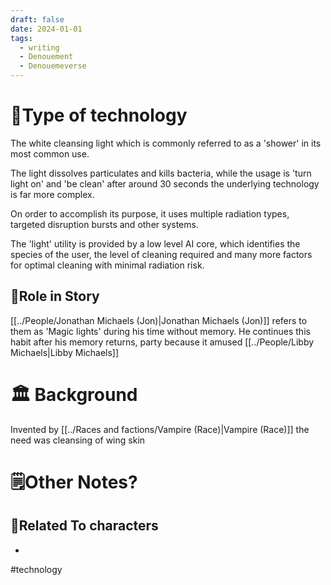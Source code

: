 ```yaml
---
draft: false
date: 2024-01-01
tags:
  - writing
  - Denouement
  - Denouemeverse
---
```

# 🔧Type of technology
The white cleansing light which is commonly referred to as a 'shower' in its most common use. 

The light dissolves particulates and kills bacteria, while the usage is 'turn light on' and 'be clean' after around 30 seconds the underlying technology is far more complex.

On order to accomplish its purpose, it uses multiple radiation types, targeted disruption bursts and other systems.

The 'light' utility is provided by a low level AI core, which identifies the species of the user, the level of cleaning required and many more factors for optimal cleaning with minimal radiation risk.

## 📜Role in Story
[[../People/Jonathan Michaels (Jon)|Jonathan Michaels (Jon)]] refers to them as 'Magic lights' during his time without memory. He continues this habit after his memory returns, party because it amused [[../People/Libby Michaels|Libby Michaels]]

# 🏛️ Background
Invented by [[../Races and factions/Vampire (Race)|Vampire (Race)]] the need was cleansing of wing skin

# 🗒️Other Notes?

## 👤Related To characters
- 


<!---
![[PICURES|300]] 
-->

#technology 